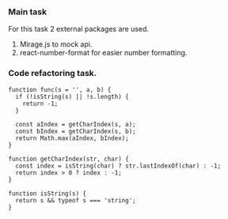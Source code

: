### Main task
For this task 2 external packages are used.
1. Mirage.js to mock api.
2. react-number-format for easier number formatting.

### Code refactoring task.

```
function func(s = '', a, b) {
  if (!isString(s) || !s.length) {
    return -1;
  }
	
  const aIndex = getCharIndex(s, a);
  const bIndex = getCharIndex(s, b);
  return Math.max(aIndex, bIndex);
}

function getCharIndex(str, char) {
  const index = isString(char) ? str.lastIndexOf(char) : -1;
  return index > 0 ? index : -1; 
}

function isString(s) {
  return s && typeof s === 'string';
}
```
